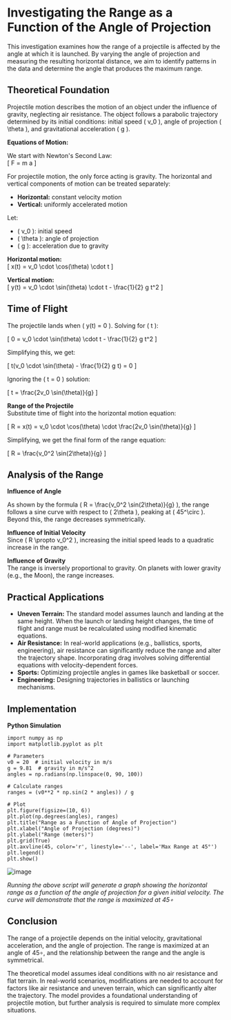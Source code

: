# Investigating the Range as a Function of the Angle of Projection

This investigation examines how the range of a projectile is affected by the angle at which it is launched. By varying the angle of projection and measuring the resulting horizontal distance, we aim to identify patterns in the data and determine the angle that produces the maximum range.

## Theoretical Foundation

Projectile motion describes the motion of an object under the influence of gravity, neglecting air resistance. The object follows a parabolic trajectory determined by its initial conditions: initial speed \( v_0 \), angle of projection \( \theta \), and gravitational acceleration \( g \).

**Equations of Motion:**

We start with Newton's Second Law:  
\[ F = m a \]

For projectile motion, the only force acting is gravity. The horizontal and vertical components of motion can be treated separately:
- **Horizontal:** constant velocity motion  
- **Vertical:** uniformly accelerated motion

Let:
- \( v_0 \): initial speed  
- \( \theta \): angle of projection  
- \( g \): acceleration due to gravity  

**Horizontal motion:**  
\[ x(t) = v_0 \cdot \cos(\theta) \cdot t \]

**Vertical motion:**  
\[ y(t) = v_0 \cdot \sin(\theta) \cdot t - \frac{1}{2} g t^2 \]

## Time of Flight

The projectile lands when \( y(t) = 0 \). Solving for \( t \):

\[
0 = v_0 \cdot \sin(\theta) \cdot t - \frac{1}{2} g t^2
\]

Simplifying this, we get:

\[
t(v_0 \cdot \sin(\theta) - \frac{1}{2} g t) = 0
\]

Ignoring the \( t = 0 \) solution:

\[
t = \frac{2v_0 \sin(\theta)}{g}
\]

**Range of the Projectile**  
Substitute time of flight into the horizontal motion equation:

\[
R = x(t) = v_0 \cdot \cos(\theta) \cdot \frac{2v_0 \sin(\theta)}{g}
\]

Simplifying, we get the final form of the range equation:

\[
R = \frac{v_0^2 \sin(2\theta)}{g}
\]

## Analysis of the Range

**Influence of Angle**

As shown by the formula \( R = \frac{v_0^2 \sin(2\theta)}{g} \), the range follows a sine curve with respect to \( 2\theta \), peaking at \( 45^\circ \). Beyond this, the range decreases symmetrically.

**Influence of Initial Velocity**  
Since \( R \propto v_0^2 \), increasing the initial speed leads to a quadratic increase in the range.

**Influence of Gravity**  
The range is inversely proportional to gravity. On planets with lower gravity (e.g., the Moon), the range increases.

## Practical Applications

- **Uneven Terrain:** The standard model assumes launch and landing at the same height. When the launch or landing height changes, the time of flight and range must be recalculated using modified kinematic equations.  
- **Air Resistance:** In real-world applications (e.g., ballistics, sports, engineering), air resistance can significantly reduce the range and alter the trajectory shape. Incorporating drag involves solving differential equations with velocity-dependent forces.  
- **Sports:** Optimizing projectile angles in games like basketball or soccer.  
- **Engineering:** Designing trajectories in ballistics or launching mechanisms.

## Implementation

**Python Simulation**

<pre><code class="language-python">import numpy as np
import matplotlib.pyplot as plt

# Parameters
v0 = 20  # initial velocity in m/s
g = 9.81  # gravity in m/s^2
angles = np.radians(np.linspace(0, 90, 100))

# Calculate ranges
ranges = (v0**2 * np.sin(2 * angles)) / g

# Plot
plt.figure(figsize=(10, 6))
plt.plot(np.degrees(angles), ranges)
plt.title("Range as a Function of Angle of Projection")
plt.xlabel("Angle of Projection (degrees)")
plt.ylabel("Range (meters)")
plt.grid(True)
plt.axvline(45, color='r', linestyle='--', label='Max Range at 45°')
plt.legend()
plt.show()
</code></pre>

![image](https://github.com/user-attachments/assets/2e946e2a-a438-4e49-aea2-ee4c5e49554c)

*Running the above script will generate a graph showing the horizontal range as a function of the angle of projection for a given initial velocity. The curve will demonstrate that the range is maximized at 45∘*

## Conclusion
The range of a projectile depends on the initial velocity, gravitational acceleration, and the angle of projection. The range is maximized at an angle of 45∘, and the relationship between the range and the angle is symmetrical.

The theoretical model assumes ideal conditions with no air resistance and flat terrain. In real-world scenarios, modifications are needed to account for factors like air resistance and uneven terrain, which can significantly alter the trajectory. The model provides a foundational understanding of projectile motion, but further analysis is required to simulate more complex situations.
